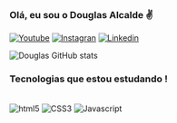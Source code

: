 ### Olá, eu sou o Douglas Alcalde ✌️

[![Youtube](https://img.shields.io/badge/YouTube-FF0000?style=for-the-badge&logo=youtube&logoColor=white)](https://www.youtube.com/channel/UC6E5H8XIae0l1FFlcSyaBGg)
[![Instagran](https://img.shields.io/badge/Instagram-E4405F?style=for-the-badge&logo=instagram&logoColor=white)](https://www.instagram.com/douglasalcalde/)
[![Linkedin](https://img.shields.io/badge/LinkedIn-0077B5?style=for-the-badge&logo=linkedin&logoColor=white)](https://www.linkedin.com/in/douglas-alcalde-66a893259/)

![Douglas GitHub stats](https://github-readme-stats.vercel.app/api?username=DouglasAlcalde9&show_icons=true&theme=radical)

### Tecnologias que estou estudando !

<div style="display: inline_block"><br/> 
<img aling="center" alt="html5" src="https://img.shields.io/badge/HTML5-E34F26?style=for-the-badge&logo=html5&logoColor=white"/>
<img aling="center" alt="CSS3" src="https://img.shields.io/badge/CSS3-1572B6?style=for-the-badge&logo=css3&logoColor=white"/>
<img aling="center" alt="Javascript" src="https://img.shields.io/badge/JavaScript-F7DF1E?style=for-the-badge&logo=javascript&logoColor=black"/>
</div>



 
